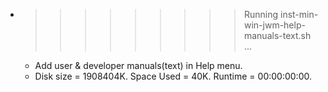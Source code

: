 * >>>>>>>>> Running inst-min-win-jwm-help-manuals-text.sh ...
  * Add user & developer manuals(text) in Help menu.
  * Disk size = 1908404K. Space Used = 40K. Runtime = 00:00:00:00.
